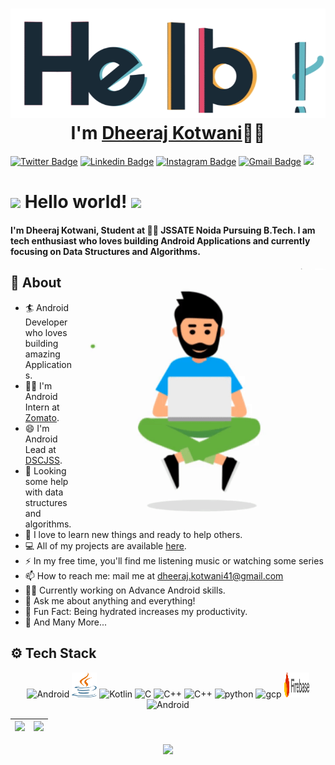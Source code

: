 
<!-- <img src="https://github.com/dheerajkotwani/dheerajkotwani/blob/master/hello.gif" alt = "hello" width="40px" height="40px"> -->
<h1 align="center"> <img src="https://github.com/dheerajkotwani/dheerajkotwani/blob/master/hello.gif" alt="hello-gif"> <br >I'm <a href="https://www.linkedin.com/in/dheerajkotwani/">Dheeraj Kotwani</a>👨‍💻</h1>
<!-- # Dheeraj Kotwani 👨‍💻 -->

[![Twitter Badge](https://img.shields.io/badge/@kotwani_dheeraj-30302f?style=flat&logo=twitter&logoColor=white)](https://twitter.com/kotwani_dheeraj)
[![Linkedin Badge](https://img.shields.io/badge/dheerajkotwani-30302f?style=flat&logo=linkedin)](https://www.linkedin.com/in/dheerajkotwani/)
[![Instagram Badge](https://img.shields.io/badge/dheerajkotwani-30302f?style=flat&logo=instagram)](https://www.instagram.com/dheeraj_kotwani/)
[![Gmail Badge](https://img.shields.io/badge/dheeraj.kotwani41@gmail.com-30302f?style=flat&logo=Gmail&logoColor=white)](mailto:dheeraj.kotwani41@gmail.com)
![](https://visitor-badge.glitch.me/badge?page_id=dheerajkotwani.dheerajkotwani)  



# <img src="https://github.com/TheDudeThatCode/TheDudeThatCode/blob/master/Assets/Hi.gif" width="29px"> Hello world!&nbsp;<img src="https://github.com/TheDudeThatCode/TheDudeThatCode/blob/master/Assets/Earth.gif" width="24px">           
#### I'm Dheeraj Kotwani, Student at 👨‍💻 JSSATE Noida Pursuing B.Tech.  I am tech enthusiast who loves building Android Applications and currently focusing on Data Structures and Algorithms.  

<img align="right" alt="GIF" src="https://github.com/dheerajkotwani/dheerajkotwani/blob/master/web_character_dheeraj.gif" width="400px" />

## 🧐 About
- 🏄‍ Android Developer who loves building amazing Applications.
- 👨‍💻 I'm Android Intern at [Zomato](https://www.zomato.com/).
- 😄 I'm Android Lead at [DSCJSS](https://dsc.community.dev/jss-academy-of-technical-education-noida/).
- 🤔 Looking some help with data structures and algorithms.
- 🌱 I love to learn new things and ready to help others.
- 💻 All of my projects are available [here](https://github.com/dheerajkotwani).
- ⚡ In my free time, you'll find me listening music or watching some series
- 📫 How to reach me: mail me at [dheeraj.kotwani41@gmail.com](mailto:dheeraj.kotwani41@gmail.com)
- 🧙‍♂️ Currently working on Advance Android skills.
- 💬 Ask me about anything and everything! 
- 🎨 Fun Fact: Being hydrated increases my productivity.
- 👯 And Many More...

## ⚙ Tech Stack
<p align="center">
<img src="https://raw.githubusercontent.com/gilbarbara/logos/master/logos/android-icon.svg" alt="Android" width="40" height="40"/> <img src="https://raw.githubusercontent.com/gilbarbara/logos/master/logos/java.svg" alt="Java" width="40" height="40"/> 
<img src="https://raw.githubusercontent.com/gilbarbara/logos/master/logos/kotlin.svg" alt="Kotlin" width="36" height="36"/>  
<img src="https://raw.githubusercontent.com/gilbarbara/logos/master/logos/c.svg" alt="C" width="40" height="40"/>
<img src="https://raw.githubusercontent.com/gilbarbara/logos/master/logos/c-plusplus.svg" alt="C++" width="40" height="40"/> 
<img src="https://raw.githubusercontent.com/gilbarbara/logos/master/logos/git-icon.svg" alt="C++" width="40" height="40"/> 
<img src="https://github.com/gilbarbara/logos/blob/master/logos/python.svg" alt="python" width="40" height="40"/> 
<img src="https://www.vectorlogo.zone/logos/google_cloud/google_cloud-icon.svg" alt="gcp" width="40" height="40"/> 
<img src="https://raw.githubusercontent.com/gilbarbara/logos/master/logos/firebase.svg" alt="Firebase" width="40" height="40"/> 
<img src="https://raw.githubusercontent.com/gilbarbara/logos/master/logos/figma.svg" alt="Android" width="40" height="40"/> 
</p>

|<img src="https://github-readme-stats.vercel.app/api?username=dheerajkotwani&&show_icons=true&&hide_border=false&&count_private=true&include_all_commits=true"/>|<img src="https://github-readme-streak-stats.herokuapp.com/?user=dheerajkotwani&&hide_border=false&&show_icons=true"/>|
|---|---|

<p align="center">
  <img src="https://github-readme-stats.vercel.app/api/top-langs/?username=dheerajkotwani&layout=compact"/>
</p>
